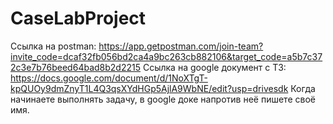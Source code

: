 # CaseLabProject
Ссылка на postman: https://app.getpostman.com/join-team?invite_code=dcaf32fb056bd2ca4a9bc263cb882106&target_code=a5b7c372c3e7b76beed64bad8b2d2215
Ссылка на google документ с ТЗ: https://docs.google.com/document/d/1NoXTgT-kpQUOy9dmZnyT1L4Q3qsXYdHGp5AjlA9WbNE/edit?usp=drivesdk
Когда начинаете выполнять задачу, в google доке напротив неё пишете своё имя.
